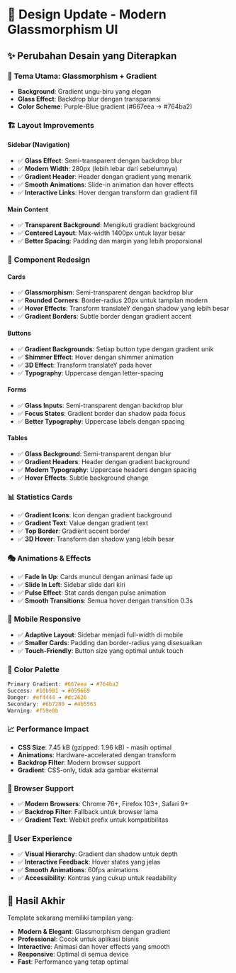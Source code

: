 # 🎨 Design Update - Modern Glassmorphism UI

## ✨ Perubahan Desain yang Diterapkan

### 🎯 **Tema Utama: Glassmorphism + Gradient**
- **Background**: Gradient ungu-biru yang elegan
- **Glass Effect**: Backdrop blur dengan transparansi
- **Color Scheme**: Purple-Blue gradient (#667eea → #764ba2)

### 🏗️ **Layout Improvements**

#### **Sidebar (Navigation)**
- ✅ **Glass Effect**: Semi-transparent dengan backdrop blur
- ✅ **Modern Width**: 280px (lebih lebar dari sebelumnya)
- ✅ **Gradient Header**: Header dengan gradient yang menarik
- ✅ **Smooth Animations**: Slide-in animation dan hover effects
- ✅ **Interactive Links**: Hover dengan transform dan gradient fill

#### **Main Content**
- ✅ **Transparent Background**: Mengikuti gradient background
- ✅ **Centered Layout**: Max-width 1400px untuk layar besar
- ✅ **Better Spacing**: Padding dan margin yang lebih proporsional

### 🎨 **Component Redesign**

#### **Cards**
- ✅ **Glassmorphism**: Semi-transparent dengan backdrop blur
- ✅ **Rounded Corners**: Border-radius 20px untuk tampilan modern
- ✅ **Hover Effects**: Transform translateY dengan shadow yang lebih besar
- ✅ **Gradient Borders**: Subtle border dengan gradient accent

#### **Buttons**
- ✅ **Gradient Backgrounds**: Setiap button type dengan gradient unik
- ✅ **Shimmer Effect**: Hover dengan shimmer animation
- ✅ **3D Effect**: Transform translateY pada hover
- ✅ **Typography**: Uppercase dengan letter-spacing

#### **Forms**
- ✅ **Glass Inputs**: Semi-transparent dengan backdrop blur
- ✅ **Focus States**: Gradient border dan shadow pada focus
- ✅ **Better Typography**: Uppercase labels dengan spacing

#### **Tables**
- ✅ **Glass Background**: Semi-transparent dengan blur
- ✅ **Gradient Headers**: Header dengan gradient background
- ✅ **Modern Typography**: Uppercase headers dengan spacing
- ✅ **Hover Effects**: Subtle background change

### 📊 **Statistics Cards**
- ✅ **Gradient Icons**: Icon dengan gradient background
- ✅ **Gradient Text**: Value dengan gradient text
- ✅ **Top Border**: Gradient accent border
- ✅ **3D Hover**: Transform dan shadow yang lebih besar

### 🎭 **Animations & Effects**
- ✅ **Fade In Up**: Cards muncul dengan animasi fade up
- ✅ **Slide In Left**: Sidebar slide dari kiri
- ✅ **Pulse Effect**: Stat cards dengan pulse animation
- ✅ **Smooth Transitions**: Semua hover dengan transition 0.3s

### 📱 **Mobile Responsive**
- ✅ **Adaptive Layout**: Sidebar menjadi full-width di mobile
- ✅ **Smaller Cards**: Padding dan border-radius yang disesuaikan
- ✅ **Touch-Friendly**: Button size yang optimal untuk touch

### 🎨 **Color Palette**
```css
Primary Gradient: #667eea → #764ba2
Success: #10b981 → #059669
Danger: #ef4444 → #dc2626
Secondary: #6b7280 → #4b5563
Warning: #f59e0b
```

### 📈 **Performance Impact**
- **CSS Size**: 7.45 kB (gzipped: 1.96 kB) - masih optimal
- **Animations**: Hardware-accelerated dengan transform
- **Backdrop Filter**: Modern browser support
- **Gradient**: CSS-only, tidak ada gambar eksternal

### 🚀 **Browser Support**
- ✅ **Modern Browsers**: Chrome 76+, Firefox 103+, Safari 9+
- ✅ **Backdrop Filter**: Fallback untuk browser lama
- ✅ **Gradient Text**: Webkit prefix untuk kompatibilitas

### 🎯 **User Experience**
- ✅ **Visual Hierarchy**: Gradient dan shadow untuk depth
- ✅ **Interactive Feedback**: Hover states yang jelas
- ✅ **Smooth Animations**: 60fps animations
- ✅ **Accessibility**: Kontras yang cukup untuk readability

## 🎉 **Hasil Akhir**
Template sekarang memiliki tampilan yang:
- **Modern & Elegant**: Glassmorphism dengan gradient
- **Professional**: Cocok untuk aplikasi bisnis
- **Interactive**: Animasi dan hover effects yang smooth
- **Responsive**: Optimal di semua device
- **Fast**: Performance yang tetap optimal
